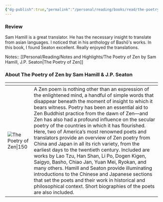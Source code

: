 ```yaml
---
{"dg-publish":true,"permalink":"/personal/reading/books/read/the-poetry-of-zen-by-sam-hamill/","title":"The Poetry of Zen"}
---
```


### Review
Sam Hamill is a great translator. He has the necessary insight to translate from asian languages. I noticed that in his anthology of Bashō's works. In this book, I found Seaton excellent. Really enjoyed the translations.

Notes:: [[Personal/Reading/Notes and Highlights/The Poetry of Zen by Sam Hamill, J.P. Seaton\|The Poetry of Zen]]

### About The Poetry of Zen by Sam Hamill & J.P. Seaton
| <!-- -->    | <!-- -->    |
|-------------|-------------|
| ![The Poetry of Zen\|150](https://books.google.com/books/content?id=JvRSUOMYLeMC&printsec=frontcover&img=1&zoom=1&edge=curl&source=gbs_api)         | A Zen poem is nothing other than an expression of the enlightened mind, a handful of simple words that disappear beneath the moment of insight to which it bears witness. Poetry has been an essential aid to Zen Buddhist practice from the dawn of Zen—and Zen has also had a profound influence on the secular poetry of the countries in which it has flourished. Here, two of America’s most renowned poets and translators provide an overview of Zen poetry from China and Japan in all its rich variety, from the earliest days to the twentieth century. Included are works by Lao Tzu, Han Shan, Li Po, Dogen Kigen, Saigyo, Basho, Chiao Jan, Yuan Mei, Ryokan, and many others. Hamill and Seaton provide illuminating introductions to the Chinese and Japanese sections that set the poets and their work in historical and philosophical context. Short biographies of the poets are also included.         |

